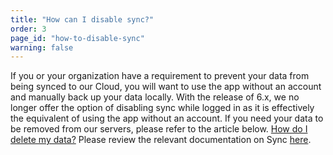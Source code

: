 ```yaml
---
title: "How can I disable sync?"
order: 3
page_id: "how-to-disable-sync"
warning: false
---
```


If you or your organization have a requirement to prevent your data from being synced to our Cloud, you will want to use the app without an account and manually back up your data locally. With the release of 6.x, we no longer offer the option of disabling sync while logged in as it is effectively the equivalent of using the app without an account.
If you need your data to be removed from our servers, please refer to the article below.
[How do I delete my data?](https://support.getpostman.com/hc/en-us/articles/115003348025-How-do-I-delete-my-account)
Please review the relevant documentation on Sync [here](https://www.getpostman.com/docs/sync_gettingstarted).
